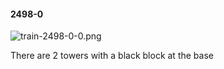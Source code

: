 #### 2498-0
![train-2498-0-0.png](https://github.com/lil-lab/nlvr/raw/master/nlvr/train/images/37/train-2498-0-0.png "train-2498-0-0.png")

There are 2 towers with a black block at the base